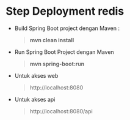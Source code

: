 # Step Deployment redis


- Build Spring Boot project dengan Maven : 
    > **mvn clean install**
 - Run Spring Boot Project dengan Maven 
    > **mvn spring-boot:run**

 - Untuk akses web
    > http://localhost:8080

- Untuk akses api
    > http://localhost:8080/api

